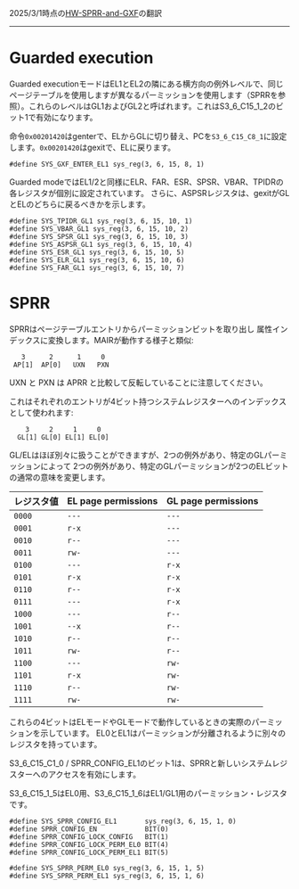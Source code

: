 2025/3/1時点の[HW-SPRR-and-GXF](https://github.com/AsahiLinux/docs/blob/main/docs/HW-SPRR-and-GXF.md)の翻訳

---
# Guarded execution

Guarded executionモードはEL1とEL2の隣にある横方向の例外レベルで、同じページテーブルを使用しますが異なるパーミッションを使用します（SPRRを参照）。これらのレベルはGL1およびGL2と呼ばれます。これはS3_6_C15_1_2のビット1で有効になります。

命令`0x00201420`はgenterで、ELからGLに切り替え、PCを`S3_6_C15_C8_1`に設定します。`0x00201420`はgexitで、ELに戻ります。

```
#define SYS_GXF_ENTER_EL1 sys_reg(3, 6, 15, 8, 1)
```

Guarded modeではEL1/2と同様にELR、FAR、ESR、SPSR、VBAR、TPIDRの各レジスタが個別に設定されています。
さらに、ASPSRレジスタは、gexitがGLとELのどちらに戻るべきかを示します。 

```
#define SYS_TPIDR_GL1 sys_reg(3, 6, 15, 10, 1)
#define SYS_VBAR_GL1 sys_reg(3, 6, 15, 10, 2)
#define SYS_SPSR_GL1 sys_reg(3, 6, 15, 10, 3)
#define SYS_ASPSR_GL1 sys_reg(3, 6, 15, 10, 4)
#define SYS_ESR_GL1 sys_reg(3, 6, 15, 10, 5)
#define SYS_ELR_GL1 sys_reg(3, 6, 15, 10, 6)
#define SYS_FAR_GL1 sys_reg(3, 6, 15, 10, 7)
```

# SPRR
SPRRはページテーブルエントリからパーミッションビットを取り出し 属性インデックスに変換します。MAIRが動作する様子と類似:

```
   3      2      1     0
 AP[1]  AP[0]   UXN   PXN
```
UXN と PXN は APRR と比較して反転していることに注意してください。

これはそれぞれのエントリが4ビット持つシステムレジスターへのインデックスとして使われます:
```
    3     2     1     0
  GL[1] GL[0] EL[1] EL[0]
```

GL/ELはほぼ別々に扱うことができますが、2つの例外があり、特定のGLパーミッションによって
2つの例外があり、特定のGLパーミッションが2つのELビットの通常の意味を変更します。

| レジスタ値 | EL page permissions | GL page permissions |
|-|-|-|
| `0000` | `---` | `---` |
| `0001` | `r-x` | `---` |
| `0010` | `r--` | `---` |
| `0011` | `rw-` | `---` |
| `0100` | `---` | `r-x` |
| `0101` | `r-x` | `r-x` |
| `0110` | `r--` | `r-x` |
| `0111` | `---` | `r-x` |
| `1000` | `---` | `r--` |
| `1001` | `--x` | `r--` |
| `1010` | `r--` | `r--` |
| `1011` | `rw-` | `r--` |
| `1100` | `---` | `rw-` |
| `1101` | `r-x` | `rw-` |
| `1110` | `r--` | `rw-` |
| `1111` | `rw-` | `rw-` |

これらの4ビットはELモードやGLモードで動作しているときの実際のパーミッションを示しています。
EL0とEL1はパーミッションが分離されるように別々のレジスタを持っています。

S3_6_C15_C1_0 / SPRR_CONFIG_EL1のビット1は、SPRRと新しいシステムレジスターへのアクセスを有効にします。

S3_6_C15_1_5はEL0用、S3_6_C15_1_6はEL1/GL1用のパーミッション・レジスタです。

```
#define SYS_SPRR_CONFIG_EL1       sys_reg(3, 6, 15, 1, 0)
#define SPRR_CONFIG_EN            BIT(0)
#define SPRR_CONFIG_LOCK_CONFIG   BIT(1)
#define SPRR_CONFIG_LOCK_PERM_EL0 BIT(4)
#define SPRR_CONFIG_LOCK_PERM_EL1 BIT(5)

#define SYS_SPRR_PERM_EL0 sys_reg(3, 6, 15, 1, 5)
#define SYS_SPRR_PERM_EL1 sys_reg(3, 6, 15, 1, 6)
```
